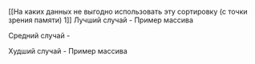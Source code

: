[[На каких данных не выгодно использовать эту сортировку (c точки зрения памяти) 1]]
Лучший случай - 
	Пример массива

Средний случай - 

Худший случай - 
	Пример массива